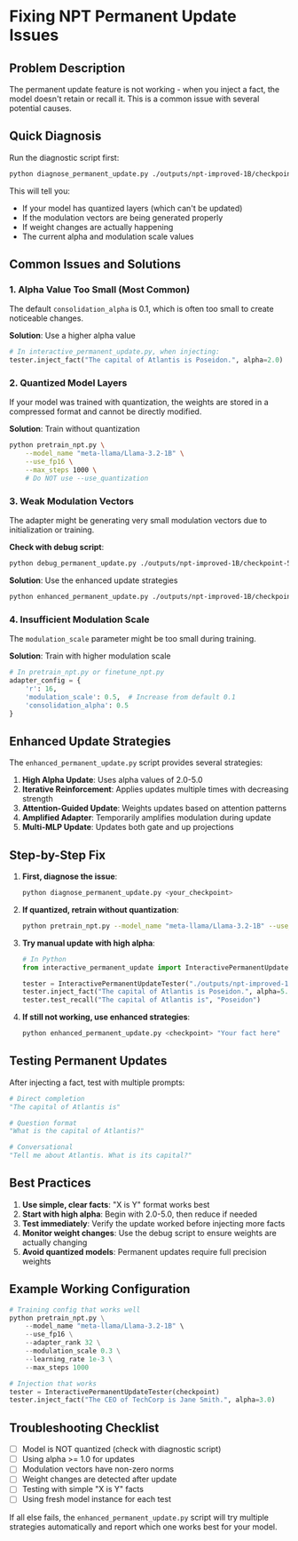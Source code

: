 # Fixing NPT Permanent Update Issues

## Problem Description
The permanent update feature is not working - when you inject a fact, the model doesn't retain or recall it. This is a common issue with several potential causes.

## Quick Diagnosis

Run the diagnostic script first:
```bash
python diagnose_permanent_update.py ./outputs/npt-improved-1B/checkpoint-500
```

This will tell you:
- If your model has quantized layers (which can't be updated)
- If the modulation vectors are being generated properly
- If weight changes are actually happening
- The current alpha and modulation scale values

## Common Issues and Solutions

### 1. **Alpha Value Too Small (Most Common)**
The default `consolidation_alpha` is 0.1, which is often too small to create noticeable changes.

**Solution**: Use a higher alpha value
```python
# In interactive_permanent_update.py, when injecting:
tester.inject_fact("The capital of Atlantis is Poseidon.", alpha=2.0)  # or even 5.0
```

### 2. **Quantized Model Layers**
If your model was trained with quantization, the weights are stored in a compressed format and cannot be directly modified.

**Solution**: Train without quantization
```bash
python pretrain_npt.py \
    --model_name "meta-llama/Llama-3.2-1B" \
    --use_fp16 \
    --max_steps 1000 \
    # Do NOT use --use_quantization
```

### 3. **Weak Modulation Vectors**
The adapter might be generating very small modulation vectors due to initialization or training.

**Check with debug script**:
```bash
python debug_permanent_update.py ./outputs/npt-improved-1B/checkpoint-500 "Your fact here"
```

**Solution**: Use the enhanced update strategies
```bash
python enhanced_permanent_update.py ./outputs/npt-improved-1B/checkpoint-500 "The capital of Atlantis is Poseidon."
```

### 4. **Insufficient Modulation Scale**
The `modulation_scale` parameter might be too small during training.

**Solution**: Train with higher modulation scale
```python
# In pretrain_npt.py or finetune_npt.py
adapter_config = {
    'r': 16,
    'modulation_scale': 0.5,  # Increase from default 0.1
    'consolidation_alpha': 0.5
}
```

## Enhanced Update Strategies

The `enhanced_permanent_update.py` script provides several strategies:

1. **High Alpha Update**: Uses alpha values of 2.0-5.0
2. **Iterative Reinforcement**: Applies updates multiple times with decreasing strength
3. **Attention-Guided Update**: Weights updates based on attention patterns
4. **Amplified Adapter**: Temporarily amplifies modulation during update
5. **Multi-MLP Update**: Updates both gate and up projections

## Step-by-Step Fix

1. **First, diagnose the issue**:
   ```bash
   python diagnose_permanent_update.py <your_checkpoint>
   ```

2. **If quantized, retrain without quantization**:
   ```bash
   python pretrain_npt.py --model_name "meta-llama/Llama-3.2-1B" --use_fp16 --max_steps 1000
   ```

3. **Try manual update with high alpha**:
   ```python
   # In Python
   from interactive_permanent_update import InteractivePermanentUpdateTester
   
   tester = InteractivePermanentUpdateTester("./outputs/npt-improved-1B/checkpoint-500")
   tester.inject_fact("The capital of Atlantis is Poseidon.", alpha=5.0)
   tester.test_recall("The capital of Atlantis is", "Poseidon")
   ```

4. **If still not working, use enhanced strategies**:
   ```bash
   python enhanced_permanent_update.py <checkpoint> "Your fact here"
   ```

## Testing Permanent Updates

After injecting a fact, test with multiple prompts:
```python
# Direct completion
"The capital of Atlantis is"

# Question format
"What is the capital of Atlantis?"

# Conversational
"Tell me about Atlantis. What is its capital?"
```

## Best Practices

1. **Use simple, clear facts**: "X is Y" format works best
2. **Start with high alpha**: Begin with 2.0-5.0, then reduce if needed
3. **Test immediately**: Verify the update worked before injecting more facts
4. **Monitor weight changes**: Use the debug script to ensure weights are actually changing
5. **Avoid quantized models**: Permanent updates require full precision weights

## Example Working Configuration

```python
# Training config that works well
python pretrain_npt.py \
    --model_name "meta-llama/Llama-3.2-1B" \
    --use_fp16 \
    --adapter_rank 32 \
    --modulation_scale 0.3 \
    --learning_rate 1e-3 \
    --max_steps 1000

# Injection that works
tester = InteractivePermanentUpdateTester(checkpoint)
tester.inject_fact("The CEO of TechCorp is Jane Smith.", alpha=3.0)
```

## Troubleshooting Checklist

- [ ] Model is NOT quantized (check with diagnostic script)
- [ ] Using alpha >= 1.0 for updates
- [ ] Modulation vectors have non-zero norms
- [ ] Weight changes are detected after update
- [ ] Testing with simple "X is Y" facts
- [ ] Using fresh model instance for each test

If all else fails, the `enhanced_permanent_update.py` script will try multiple strategies automatically and report which one works best for your model.
